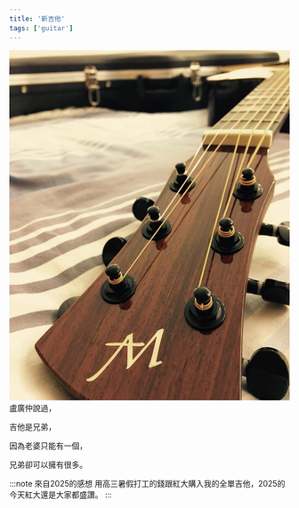 ```yaml
---
title: '新吉他'
tags: ['guitar']
---
```

![img](./img_ig/201708/001.jpg)
盧廣仲說過，

吉他是兄弟，

因為老婆只能有一個，

兄弟卻可以擁有很多。

:::note 來自2025的感想
用高三暑假打工的錢跟紅大購入我的全單吉他，2025的今天紅大還是大家都盛讚。
:::